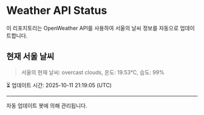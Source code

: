 
# Weather API Status

이 리포지토리는 OpenWeather API를 사용하여 서울의 날씨 정보를 자동으로 업데이트합니다.

## 현재 서울 날씨
> 서울의 현재 날씨: overcast clouds, 온도: 19.53°C, 습도: 99%

⏳ 업데이트 시간: 2025-10-11 21:19:05 (UTC)

---
자동 업데이트 봇에 의해 관리됩니다.
